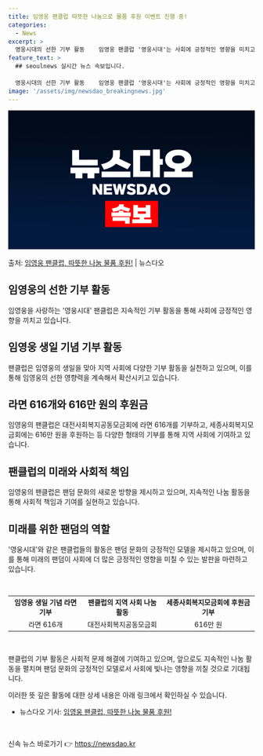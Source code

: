 ```yaml
---
title: 임영웅 팬클럽 따뜻한 나눔으로 물품 후원 이벤트 진행 중!
categories:
  - News
excerpt: >
  영웅시대의 선한 기부 활동    임영웅 팬클럽 '영웅시대'는 사회에 긍정적인 영향을 미치고 있습니다. 팬클럽…
feature_text: >
  ## seoulnews 실시간 뉴스 속보입니다.

  영웅시대의 선한 기부 활동    임영웅 팬클럽 '영웅시대'는 사회에 긍정적인 영향을 미치고 있습니다. 팬클럽…
image: '/assets/img/newsdao_breakingnews.jpg'
---
```


![뉴스다오 속보](/assets/img/newsdao_breakingnews.jpg)

<p>출처: <a href="https://newsdao.kr/4492" rel="dofollow">임영웅 팬클럽, 따뜻한 나눔 물품 후원!</a> | 뉴스다오</p>

<h2 data-ke-size="size26">임영웅의 선한 기부 활동</h2>
임영웅을 사랑하는 '영웅시대' 팬클럽은 지속적인 기부 활동을 통해 사회에 긍정적인 영향을 끼치고 있습니다.

<h2 data-ke-size="size24">임영웅 생일 기념 기부 활동</h2>
팬클럽은 임영웅의 생일을 맞아 지역 사회에 다양한 기부 활동을 실천하고 있으며, 이를 통해 임영웅의 선한 영향력을 계속해서 확산시키고 있습니다.

<h2 data-ke-size="size24">라면 616개와 616만 원의 후원금</h2>
임영웅의 팬클럽은 대전사회복지공동모금회에 라면 616개를 기부하고, 세종사회복지모금회에는 616만 원을 후원하는 등 다양한 형태의 기부를 통해 지역 사회에 기여하고 있습니다.

<h2 data-ke-size="size24">팬클럽의 미래와 사회적 책임</h2>
임영웅의 팬클럽은 팬덤 문화의 새로운 방향을 제시하고 있으며, 지속적인 나눔 활동을 통해 사회적 책임과 기여를 실현하고 있습니다.

<h2 data-ke-size="size24">미래를 위한 팬덤의 역할</h2>
'영웅시대'와 같은 팬클럽들의 활동은 팬덤 문화의 긍정적인 모델을 제시하고 있으며, 이를 통해 미래의 팬덤이 사회에 더 많은 긍정적인 영향을 미칠 수 있는 발판을 마련하고 있습니다.

<p data-ke-size="size16">&nbsp;</p>

<table>
	<tbody>
		<tr>
			<td style="text-align: center; height: 17px;"><b>임영웅 생일 기념 라면 기부</b></td>
			<td style="text-align: center; height: 17px;"><b>팬클럽의 지역 사회 나눔 활동</b></td>
			<td style="text-align: center; height: 17px;"><b>세종사회복지모금회에 후원금 기부</b></td>
		</tr>
		<tr>
			<td style="text-align: center; height: 17px;">라면 616개</td>
			<td style="text-align: center; height: 17px;">대전사회복지공동모금회</td>
			<td style="text-align: center; height: 17px;">616만 원</td>
		</tr>
	</tbody>
</table>

<p data-ke-size="size16">&nbsp;</p>

팬클럽의 기부 활동은 사회적 문제 해결에 기여하고 있으며, 앞으로도 지속적인 나눔 활동을 펼치며 팬덤 문화의 긍정적인 모델로서 사회에 빛나는 영향을 끼칠 것으로 기대됩니다.

이러한 뜻 깊은 활동에 대한 상세 내용은 아래 링크에서 확인하실 수 있습니다.
- 뉴스다오 기사: [임영웅 팬클럽, 따뜻한 나눔 물품 후원!](https://newsdao.kr/4492)

<p data-ke-size="size16">&nbsp;</p> 

신속 뉴스 바로가기 👉 <a href="https://newsdao.kr" rel="dofollow">https://newsdao.kr</a>



